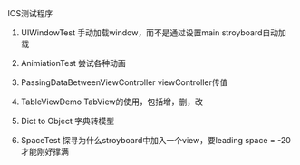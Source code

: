 IOS测试程序
1. UIWindowTest
手动加载window，而不是通过设置main stroyboard自动加载

2. AnimiationTest
尝试各种动画

3. PassingDataBetweenViewController
viewController传值

4. TableViewDemo
TabView的使用，包括增，删，改

5. Dict to Object
字典转模型

6. SpaceTest
探寻为什么stroyboard中加入一个view，要leading space = -20才能刚好撑满
